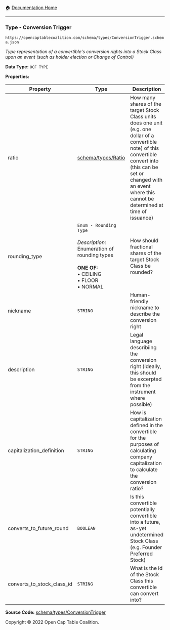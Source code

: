 :house: [Documentation Home](/README.md)

---

### Type - Conversion Trigger

`https://opencaptablecoalition.com/schema/types/ConversionTrigger.schema.json`

_Type representation of a convertible's conversion rights into a Stock Class upon an event (such as holder election or Change of Control)_

**Data Type:** `OCF TYPE`

**Properties:**

| Property                   | Type                                                                                                                                                       | Description                                                                                                                                                                                                                           | Required   |
| -------------------------- | ---------------------------------------------------------------------------------------------------------------------------------------------------------- | ------------------------------------------------------------------------------------------------------------------------------------------------------------------------------------------------------------------------------------- | ---------- |
| ratio                      | [schema/types/Ratio](/docs/schema/types/Ratio.md)                                                                                                          | How many shares of the target Stock Class units does one unit (e.g. one dollar of a convertible note) of this convertible convert into (this can be set or changed with an event where this cannot be determined at time of issuance) | -          |
| rounding_type              | `Enum - Rounding Type`</br></br>_Description:_ Enumeration of rounding types</br></br>**ONE OF:** </br>&bull; CEILING </br>&bull; FLOOR </br>&bull; NORMAL | How should fractional shares of the target Stock Class be rounded?                                                                                                                                                                    | `REQUIRED` |
| nickname                   | `STRING`                                                                                                                                                   | Human-friendly nickname to describe the conversion right                                                                                                                                                                              | -          |
| description                | `STRING`                                                                                                                                                   | Legal language describiing the conversion right (ideally, this should be excerpted from the instrument where possible)                                                                                                                | `REQUIRED` |
| capitalization_definition  | `STRING`                                                                                                                                                   | How is capitalization defined in the convertible for the purposes of calculating company capitalization to calculate the conversion ratio?                                                                                            | -          |
| converts_to_future_round   | `BOOLEAN`                                                                                                                                                  | Is this convertible potentially convertible into a future, as-yet undetermined Stock Class (e.g. Founder Preferred Stock)                                                                                                             | -          |
| converts_to_stock_class_id | `STRING`                                                                                                                                                   | What is the id of the Stock Class this convertible can convert into?                                                                                                                                                                  | -          |

**Source Code:** [schema/types/ConversionTrigger](/schema/types/ConversionTrigger.schema.json)

Copyright © 2022 Open Cap Table Coalition.
